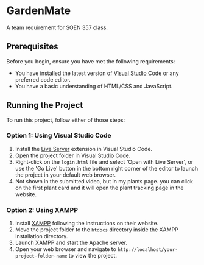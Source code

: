 # GardenMate

A team requirement for SOEN 357 class.

## Prerequisites

Before you begin, ensure you have met the following requirements:

- You have installed the latest version of [Visual Studio Code](https://code.visualstudio.com/) or any preferred code editor.
- You have a basic understanding of HTML/CSS and JavaScript.

## Running the Project

To run this project, follow either of those steps:

### Option 1: Using Visual Studio Code

1. Install the [Live Server](https://marketplace.visualstudio.com/items?itemName=ritwickdey.LiveServer) extension in Visual Studio Code.
2. Open the project folder in Visual Studio Code.
3. Right-click on the `login.html` file and select 'Open with Live Server', or use the 'Go Live' button in the bottom right corner of the editor to launch the project in your default web browser.
4. Not shown in the submitted video, but in my plants page. you can click on the first plant card and it will open the plant tracking page in the website.

### Option 2: Using XAMPP

1. Install [XAMPP](https://www.apachefriends.org/index.html) following the instructions on their website.
2. Move the project folder to the `htdocs` directory inside the XAMPP installation directory.
3. Launch XAMPP and start the Apache server.
4. Open your web browser and navigate to `http://localhost/your-project-folder-name` to view the project.
